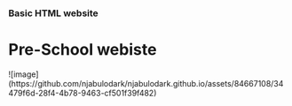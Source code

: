 ### Basic HTML website
<h1>Pre-School webiste</h1>
<p></p>
![image](https://github.com/njabulodark/njabulodark.github.io/assets/84667108/34479f6d-28f4-4b78-9463-cf501f39f482)

